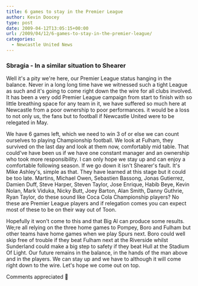```yaml
---
title: 6 games to stay in the Premier League
author: Kevin Doocey
type: post
date: 2009-04-12T13:05:15+00:00
url: /2009/04/12/6-games-to-stay-in-the-premier-league/
categories:
  - Newcastle United News
---
```


### Sbragia - In a similar situation to Shearer

Well it's a pity we're here, our Premier League status hanging in the balance. Never in a long long time have we witnessed such a tight League as such and it's going to come right down the the wire for all clubs involved. It has been a very odd Premier League campaign from start to finish with so little breathing space for any team in it, we have suffered so much here at Newcastle from a poor ownership to poor performances. it would be a loss to not only us, the fans but to football if Newcastle United were to be relegated in May.

We have 6 games left, which we need to win 3 of or else we can count ourselves to playing Championship football. We look at Fulham, they survived on the last day and look at them now, comfortably mid table. That could've have been us if we have one constant manager and an ownership who took more responsibility. I can only hope we stay up and can enjoy a comfortable following season. If we go down it isn't Shearer's fault. It's Mike Ashley's, simple as that. They have learned at this stage but it could be too late. Martins, Michael Owen, Sebastien Bassong, Jonas Gutierrez, Damien Duff, Steve Harper, Steven Taylor, Jose Enrique, Habib Beye, Kevin Nolan, Mark Viduka, Nicky Butt, Joey Barton, Alan Smith, Danny Guthrie, Ryan Taylor, do these sound like Coca Cola Championship players? No these are Premier League players and if relegation comes you can expect most of these to be on their way out of Toon.

Hopefully it won't come to this and that Big Al can produce some results. We;re all relying on the three home games to Pompey, Boro and Fulham but other teams have home games when we play Spurs next. Boro could well skip free of trouble if they beat Fulham next at the Riverside whilst Sunderland could make a big step to safety if they beat Hull at the Stadium Of Light. Our future remains in the balance, in the hands of the man above and in the players. We can stay up and we have to although it will come right down to the wire. Let's hope we come out on top.

Comments appreciated 🙂
